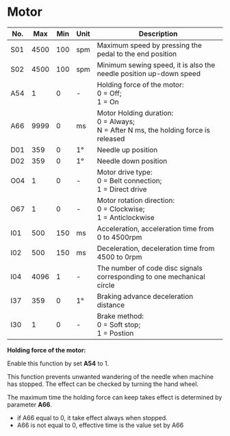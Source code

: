 # Motor

| No. | Max | Min | Unit | Description |
| --- | --- | --- | --- | --- |
| S01 | 4500 | 100 | spm | Maximum speed by pressing the pedal to the end position |
| S02 | 4500 | 100 | spm | Minimum sewing speed, it is also the needle position up-down speed |
| A54 | 1 | 0 | - | Holding force of the motor:<br>0 = Off;<br>1 = On |
| A66 | 9999 | 0 | ms | Motor Holding duration:<br>0 = Always;<br>N = After N ms, the holding force is released |
| D01 | 359 | 0 | 1° | Needle up position |
| D02 | 359 | 0 | 1° | Needle down position |
| O04 | 1 | 0 | - | Motor drive type:<br>0 = Belt connection;<br>1 = Direct drive |
| O67 | 1 | 0 | - | Motor rotation direction:<br>0 = Clockwise;<br/>1 = Anticlockwise |
| I01 | 500 | 150 | ms | Acceleration, acceleration time from 0 to 4500rpm |
| I02 | 500 | 150 | ms | Deceleration, deceleration time from 4500 to 0rpm |
| I04 | 4096 | 1 | - | The number of code disc signals corresponding to one mechanical circle |
| I37 | 359 | 0 | 1° | Braking advance deceleration distance |
| I30 | 1 | 0 | - | Brake method:<br>0 = Soft stop;<br>1 = Postion |

**Holding force of the motor:**

Enable this function by set **A54** to 1.

This function prevents unwanted wandering of the needle when machine has stopped. The effect can be checked by turning the hand wheel.

The maximum time the holding force can keep takes effect is determined by parameter **A66**.

- if A66 equal to 0, it take effect always when stopped.
- A66 is not equal to 0, effective time is the value set by A66
